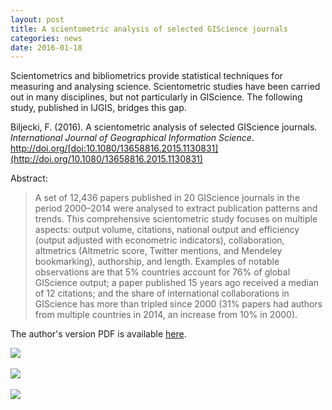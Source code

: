 ```yaml
---
layout: post
title: A scientometric analysis of selected GIScience journals
categories: news
date: 2016-01-18
---
```


Scientometrics and bibliometrics provide statistical techniques for measuring and analysing science. Scientometric studies have been carried out in many disciplines, but not particularly in GIScience. The following study, published in IJGIS, bridges this gap.

Biljecki, F. (2016). A scientometric analysis of selected GIScience journals. <i>International Journal of Geographical Information Science</i>. http://doi.org/[doi:10.1080/13658816.2015.1130831](http://doi.org/10.1080/13658816.2015.1130831)

Abstract:
> A set of 12,436 papers published in 20 GIScience journals in the period 2000–2014 were analysed to extract publication patterns and trends. This comprehensive scientometric study focuses on multiple aspects: output volume, citations, national output and efficiency (output adjusted with econometric indicators), collaboration, altmetrics (Altmetric score, Twitter mentions, and Mendeley bookmarking), authorship, and length. Examples of notable observations are that 5% countries account for 76% of global GIScience output; a paper published 15 years ago received a median of 12 citations; and the share of international collaborations in GIScience has more than tripled since 2000 (31% papers had authors from multiple countries in 2014, an increase from 10% in 2000).

The author's version PDF is available [here](http://filipbiljecki.com/publications/Biljecki2016iw.pdf).

<img src="{{ site.baseurl }}/img/2016/ijgis-scientometrics-1.png"/><br/><br/>
<img src="{{ site.baseurl }}/img/2016/ijgis-scientometrics-2.png"/><br/><br/>
<img src="{{ site.baseurl }}/img/2016/ijgis-scientometrics-3.png"/>